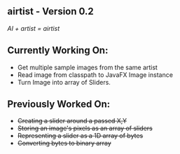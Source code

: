 airtist - Version 0.2
-------
_AI + artist = airtist_

Currently Working On:
---------------------
- Get multiple sample images from the same artist
- Read image from classpath to JavaFX Image instance
- Turn Image into array of Sliders.

Previously Worked On:
---------------------
- ~~Creating a slider around a passed X,Y~~
- ~~Storing an image's pixels as an array of sliders~~
- ~~Representing a slider as a 1D array of bytes~~
- ~~Converting bytes to binary array~~